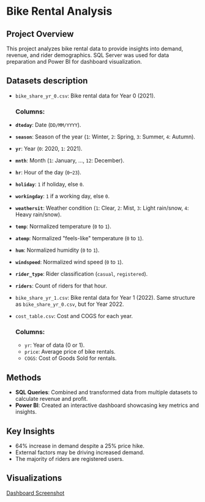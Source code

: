 # Bike Rental Analysis

## Project Overview
This project analyzes bike rental data to provide insights into demand, revenue, and rider demographics. 
SQL Server was used for data preparation and Power BI for dashboard visualization.

## Datasets description
- `bike_share_yr_0.csv`: Bike rental data for Year 0 (2021).

   ### **Columns**:
- **`dteday`**: Date (`DD/MM/YYYY`).  
- **`season`**: Season of the year (`1`: Winter, `2`: Spring, `3`: Summer, `4`: Autumn).  
- **`yr`**: Year (`0`: 2020, `1`: 2021).  
- **`mnth`**: Month (`1`: January, ..., `12`: December).  
- **`hr`**: Hour of the day (`0`–`23`).  
- **`holiday`**: `1` if holiday, else `0`.  
- **`workingday`**: `1` if a working day, else `0`.  
- **`weathersit`**: Weather condition (`1`: Clear, `2`: Mist, `3`: Light rain/snow, `4`: Heavy rain/snow).  
- **`temp`**: Normalized temperature (`0` to `1`).  
- **`atemp`**: Normalized "feels-like" temperature (`0` to `1`).  
- **`hum`**: Normalized humidity (`0` to `1`).  
- **`windspeed`**: Normalized wind speed (`0` to `1`).  
- **`rider_type`**: Rider classification (`casual`, `registered`).  
- **`riders`**: Count of riders for that hour.

- `bike_share_yr_1.csv`: Bike rental data for Year 1 (2022).
      Same structure as `bike_share_yr_0.csv`, but for Year 2022.

- `cost_table.csv`: Cost and COGS for each year.

     ### **Columns**:
  - `yr`: Year of data (0 or 1).
  - `price`: Average price of bike rentals.
  - `COGS`: Cost of Goods Sold for rentals.

## Methods
- **SQL Queries**: Combined and transformed data from multiple datasets to calculate revenue and profit.
- **Power BI**: Created an interactive dashboard showcasing key metrics and insights.

## Key Insights
- 64% increase in demand despite a 25% price hike.
- External factors may be driving increased demand.
- The majority of riders are registered users.

## Visualizations
[Dashboard Screenshot](visualizations/dashboard.png)
